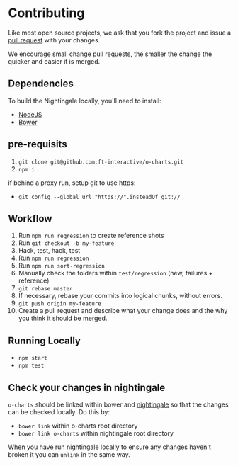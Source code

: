# Contributing

Like most open source projects, we ask that you fork the project and issue a [pull request](/pull-requests) with your changes.

We encourage small change pull requests, the smaller the change the quicker and easier it is merged.

## Dependencies

To build the Nightingale locally, you'll need to install:
 * [NodeJS](http://nodejs.org/)
 * [Bower](http://bower.io/)

## pre-requisits

1. `git clone git@github.com:ft-interactive/o-charts.git`
2. `npm i`

if behind a proxy run, setup git to use https:
 * `git config --global url."https://".insteadOf git://`

## Workflow

1. Run `npm run regression` to create reference shots
2. Run `git checkout -b my-feature`
3. Hack, test, hack, test
1. Run `npm run regression`
1. Run `npm run sort-regression`
1. Manually check the folders within `test/regression` (new, failures + reference)
4. `git rebase master`
5. If necessary, rebase your commits into logical chunks, without errors.
6. `git push origin my-feature`
7. Create a pull request and describe what your change does and the why you think it should be merged.

## Running Locally

 * `npm start`
 * `npm test`

## Check your changes in nightingale

`o-charts` should be linked within bower and [nightingale](https://github.com/Financial-Times/nightingale) so that the changes can be checked locally.
Do this by:
 * `bower link` within o-charts root directory
 * `bower link o-charts` within nightingale root directory

When you have run nightingale locally to ensure any changes haven't broken it you can `unlink` in the same way.
